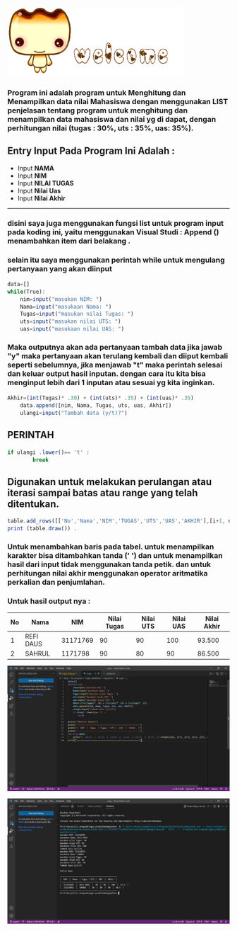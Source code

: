 ![gambar 1](screenshot/scr1.gif) <p>
### Program ini adalah program untuk Menghitung dan Menampilkan data nilai Mahasiswa dengan menggunakan LIST  penjelasan tentang program untuk menghitung dan menampilkan data mahasiswa dan nilai yg di dapat, dengan perhitungan nilai (tugas : 30%, uts : 35%, uas: 35%). 


## Entry Input Pada Program Ini Adalah : 
<ul>
   <li>Input <b>NAMA</b> </li>
   <li>Input <b>NIM</b></li>
   <li>Input <b>NILAI TUGAS</b></li>
   <li>Input <b>Nilai Uas</b></li>
   <li>Input <b>Nilai Akhir</b></li>
</ul>
<hr/>





### disini saya juga menggunakan fungsi list untuk program input pada koding ini, yaitu menggunakan Visual Studi : Append () menambahkan item dari belakang . 
### selain itu saya menggunakan perintah while untuk mengulang pertanyaan yang akan diinput 

```javascript
data=[]
while(True):
    nim=input("masukan NIM: ")
    Nama=input("masukaan Nama: ")
    Tugas=input("masukan nilai Tugas: ")
    uts=input("masukan nilai UTS: ")
    uas=input("masukaan nilai UAS: ")
```

### Maka outputnya akan ada pertanyaan tambah data jika jawab "y" maka pertanyaan akan terulang kembali dan diiput kembali seperti sebelumnya, jika menjawab "t" maka perintah selesai dan keluar output hasil inputan. dengan cara itu kita bisa menginput lebih dari 1 inputan atau sesuai yg kita inginkan.
```javascript
Akhir=(int(Tugas)* .30) + (int(uts)* .35) + (int(uas)* .35)
    data.append([nim, Nama, Tugas, uts, uas, Akhir])
    ulangi=input("Tambah data (y/t)?")
```
## PERINTAH 
```javascript
if ulangi .lower()== 't' :
        break
```
## Digunakan untuk melakukan perulangan atau iterasi sampai batas atau range yang telah ditentukan.
```javascript
table.add_rows([['No','Nama','NIM','TUGAS','UTS','UAS','AKHIR'],[i+1, nama[i],nim[i],nilai_tugas[i],nilai_uts[i],nilai_uas[i],akhir]])
print (table.draw()) .
```
### Untuk menambahkan baris pada tabel. untuk menampilkan karakter bisa ditambahkan tanda (' ') dan untuk menampilkan hasil dari input tidak menggunakan tanda petik. dan untuk perhitungan nilai akhir menggunakan operator aritmatika perkalian dan penjumlahan.

### Untuk hasil output nya :
  No  | Nama           | NIM         | Nilai Tugas   | Nilai UTS     | Nilai UAS    | Nilai Akhir |
  ----| -------------- | ----------- |---------------|---------------|--------------|-------------|
  1   | REFI DAUS          | 31171769    | 90            | 90            | 100          |  93.500     |
  2   | SAHRUL         | 1171798     | 90            | 80            | 90           |  86.500     |

![gambar 2](screenshot/scr2.png) <p>
![gambar 3](screenshot/scr3.png) <p>